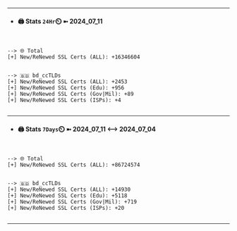 

---
- #### 🖨️ **Stats** `24Hr`⏲️ ➼ 2024_07_11
```console


--> 🌐 Total
[+] New/ReNewed SSL Certs (ALL): +16346604


--> 🇧🇩 bd_ccTLDs
[+] New/ReNewed SSL Certs (ALL): +2453
[+] New/ReNewed SSL Certs (Edu): +956
[+] New/ReNewed SSL Certs (Gov|Mil): +89
[+] New/ReNewed SSL Certs (ISPs): +4


```

---
- #### 🖨️ **Stats** `7Days`⏲️ ➼ 2024_07_11 <--> 2024_07_04
```console


--> 🌐 Total
[+] New/ReNewed SSL Certs (ALL): +86724574


--> 🇧🇩 bd_ccTLDs
[+] New/ReNewed SSL Certs (ALL): +14930
[+] New/ReNewed SSL Certs (Edu): +5118
[+] New/ReNewed SSL Certs (Gov|Mil): +719
[+] New/ReNewed SSL Certs (ISPs): +20


```

---

